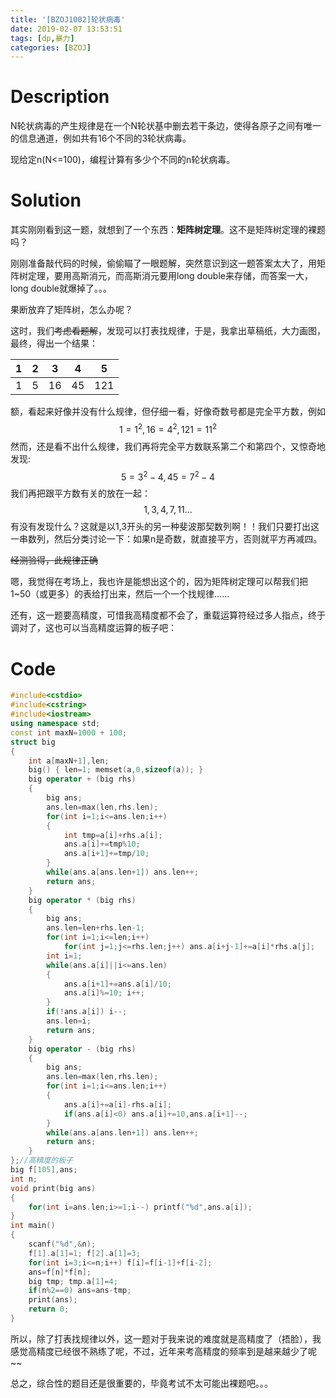 ```yaml
---
title: '[BZOJ1002]轮状病毒'
date: 2019-02-07 13:53:51
tags: [dp,暴力]
categories: [BZOJ]
---
```


# Description

N轮状病毒的产生规律是在一个N轮状基中删去若干条边，使得各原子之间有唯一的信息通道，例如共有16个不同的3轮状病毒。

现给定n(N<=100)，编程计算有多少个不同的n轮状病毒。

<!--more-->

# Solution

其实刚刚看到这一题，就想到了一个东西：**矩阵树定理**。这不是矩阵树定理的裸题吗？

刚刚准备敲代码的时候，偷偷瞄了一眼题解，突然意识到这一题答案太大了，用矩阵树定理，要用高斯消元，而高斯消元要用long double来存储，而答案一大，long double就爆掉了。。。

果断放弃了矩阵树，怎么办呢？

这时，我们~~考虑看题解~~，发现可以打表找规律，于是，我拿出草稿纸，大力画图，最终，得出一个结果：

|  1   |  2   |  3   |  4   |  5   |
| :--: | :--: | :--: | :--: | :--: |
|  1   |  5   |  16  |  45  | 121  |

额，看起来好像并没有什么规律，但仔细一看，好像奇数号都是完全平方数，例如
$$
1=1^2,16=4^2,121=11^2
$$
然而，还是看不出什么规律，我们再将完全平方数联系第二个和第四个，又惊奇地发现:
$$
5=3^2-4,45=7^2-4
$$
我们再把跟平方数有关的放在一起：
$$
1,3,4,7,11...
$$
有没有发现什么？这就是以1,3开头的另一种斐波那契数列啊！！我们只要打出这一串数列，然后分类讨论一下：如果n是奇数，就直接平方，否则就平方再减四。

~~经测验得，此规律正确~~

嗯，我觉得在考场上，我也许是能想出这个的，因为矩阵树定理可以帮我们把1~50（或更多）的表给打出来，然后一个一个找规律……

还有，这一题要高精度，可惜我高精度都不会了，重载运算符经过多人指点，终于调对了，这也可以当高精度运算的板子吧：

# Code

```c++
#include<cstdio>
#include<cstring>
#include<iostream>
using namespace std;
const int maxN=1000 + 100;
struct big
{
    int a[maxN+1],len;
    big() { len=1; memset(a,0,sizeof(a)); }
    big operator + (big rhs)
    {
        big ans;
        ans.len=max(len,rhs.len);
        for(int i=1;i<=ans.len;i++)
        {
            int tmp=a[i]+rhs.a[i];
            ans.a[i]+=tmp%10;
            ans.a[i+1]+=tmp/10;
        }
        while(ans.a[ans.len+1]) ans.len++;
        return ans;
    }
    big operator * (big rhs)
    {
        big ans;
        ans.len=len+rhs.len-1;
        for(int i=1;i<=len;i++)
            for(int j=1;j<=rhs.len;j++) ans.a[i+j-1]+=a[i]*rhs.a[j];
        int i=1;
        while(ans.a[i]||i<=ans.len)
        {
            ans.a[i+1]+=ans.a[i]/10;
            ans.a[i]%=10; i++;
        }
        if(!ans.a[i]) i--;
        ans.len=i;
        return ans;
    }
    big operator - (big rhs)
    {
        big ans;
        ans.len=max(len,rhs.len);
        for(int i=1;i<=ans.len;i++)
        {
            ans.a[i]+=a[i]-rhs.a[i];
            if(ans.a[i]<0) ans.a[i]+=10,ans.a[i+1]--;
        }
        while(ans.a[ans.len+1]) ans.len++;
        return ans;
    }
};//高精度的板子
big f[105],ans;
int n;
void print(big ans)
{
    for(int i=ans.len;i>=1;i--) printf("%d",ans.a[i]);
}
int main()
{
    scanf("%d",&n);
    f[1].a[1]=1; f[2].a[1]=3;
    for(int i=3;i<=n;i++) f[i]=f[i-1]+f[i-2];
    ans=f[n]*f[n];
    big tmp; tmp.a[1]=4;
    if(n%2==0) ans=ans-tmp;
    print(ans);
    return 0;
}
```

所以，除了打表找规律以外，这一题对于我来说的难度就是高精度了（捂脸），我感觉高精度已经很不熟练了呢，不过，近年来考高精度的频率到是越来越少了呢~~

总之，综合性的题目还是很重要的，毕竟考试不太可能出裸题吧。。。